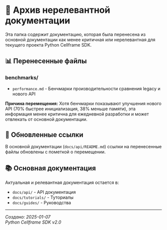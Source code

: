 # 📂 Архив нерелевантной документации

Эта папка содержит документацию, которая была перенесена из основной документации как менее критичная или нерелевантная для текущего проекта Python Cellframe SDK.

## 📊 Перенесенные файлы

### benchmarks/
- `performance.md` - Бенчмарки производительности сравнения legacy и нового API

**Причина перемещения:** Хотя бенчмарки показывают улучшения нового API (70% быстрее инициализация, 38% меньше памяти), эта информация менее критична для ежедневной разработки и может отвлекать от основной документации.

## 🔄 Обновленные ссылки

В основной документации (`docs/api/README.md`) ссылки на перенесенные файлы обновлены с пометкой о перемещении.

## 📚 Основная документация

Актуальная и релевантная документация остается в:
- `docs/api/` - API документация
- `docs/tutorials/` - Туториалы
- `docs/guides/` - Руководства

---
*Создано: 2025-01-07*  
*Python Cellframe SDK v2.0*